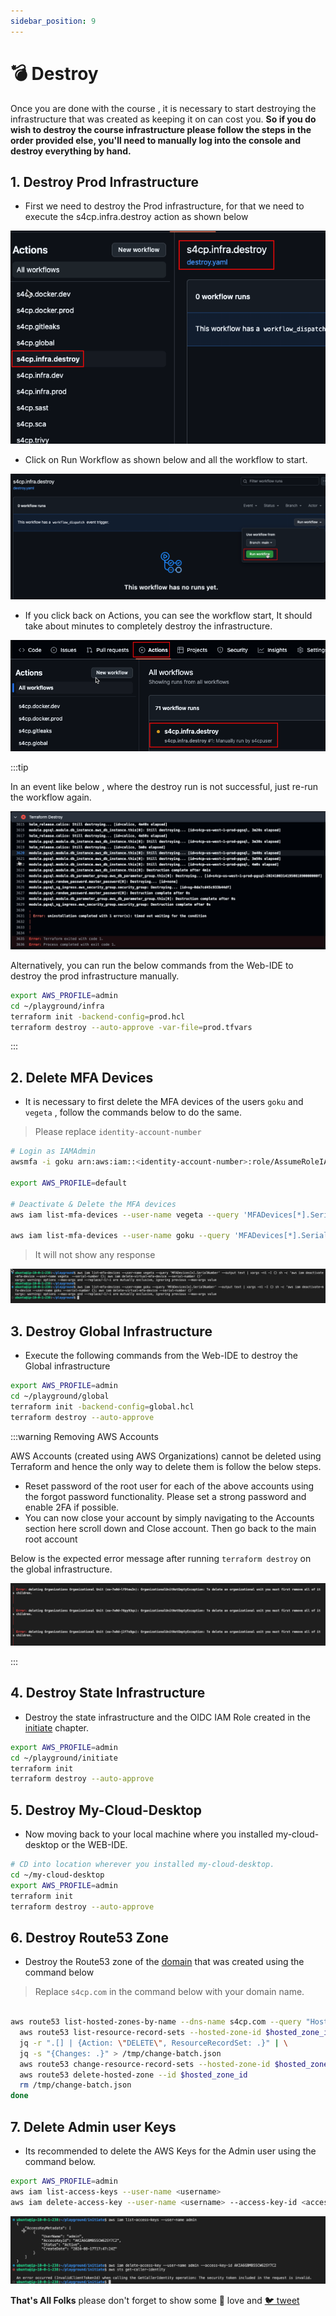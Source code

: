 ```yaml
---
sidebar_position: 9
---
```


# 💣 Destroy

Once you are done with the course , it is necessary to start destroying the infrastructure that was created as keeping it on can cost you. **So if you do wish to destroy the course infrastructure please follow the steps in the order provided else, you'll need to manually log into the console and destroy everything by hand.**

## 1. Destroy Prod Infrastructure

- First we need to destroy the Prod infrastructure, for that we need to execute the s4cp.infra.destroy action as shown below

![](img/destroy_infra_action.png)

- Click on Run Workflow as shown below and all the workflow to start.

![](img/run_workflow.png)

- If you click back on Actions, you can see the workflow start, It should take about minutes to completely destroy the infrastructure.

![](img/destroy_workflow.png)

:::tip

In an event like below , where the destroy run is not successful, just re-run the workflow again.

![](img/run_timeout.png)

Alternatively, you can run the below commands from the Web-IDE to destroy the prod infrastructure manually.

```bash
export AWS_PROFILE=admin
cd ~/playground/infra
terraform init -backend-config=prod.hcl
terraform destroy --auto-approve -var-file=prod.tfvars
```

:::

## 2. Delete MFA Devices

- It is necessary to first delete the MFA devices of the users `goku` and `vegeta` , follow the commands below to do the same.

> Please replace `identity-account-number` 

```bash
# Login as IAMAdmin
awsmfa -i goku arn:aws:iam::<identity-account-number>:role/AssumeRoleIAMAdminWithMFA

export AWS_PROFILE=default

# Deactivate & Delete the MFA devices
aws iam list-mfa-devices --user-name vegeta --query 'MFADevices[*].SerialNumber' --output text | xargs -n1 -I {} sh -c 'aws iam deactivate-mfa-device --user-name vegeta  --serial-number {}; aws iam delete-virtual-mfa-device --serial-number {}'

aws iam list-mfa-devices --user-name goku --query 'MFADevices[*].SerialNumber' --output text | xargs -n1 -I {} sh -c 'aws iam deactivate-mfa-device --user-name goku --serial-number {}; aws iam delete-virtual-mfa-device --serial-number {}'
```

> It will not show any response

![](img/delete_deactivate_mfa_devices.png)

## 3. Destroy Global Infrastructure

- Execute the following commands from the Web-IDE to destroy the Global infrastructure

```bash
export AWS_PROFILE=admin
cd ~/playground/global
terraform init -backend-config=global.hcl
terraform destroy --auto-approve
```

:::warning Removing AWS Accounts

AWS Accounts (created using AWS Organizations) cannot be deleted using Terraform and hence the only way to delete them is follow the below steps.

- Reset password of the root user for each of the above accounts using the forgot password functionality. Please set a strong password and enable 2FA if possible.
- You can now close your account by simply navigating to the Accounts section here scroll down and Close account.
Then go back to the main root account

Below is the expected error message after running `terraform destroy` on the global infrastructure.

![](img/aws_org_destroy.png)

:::

## 4. Destroy State Infrastructure

- Destroy the state infrastructure and the OIDC IAM Role created in the [initiate](/docs/chapter2-securing-iam/initiate/run_code.md) chapter.

```bash
export AWS_PROFILE=admin
cd ~/playground/initiate
terraform init
terraform destroy --auto-approve
```

## 5. Destroy My-Cloud-Desktop

- Now moving back to your local machine where you installed my-cloud-desktop or the WEB-IDE.

```bash
# CD into location wherever you installed my-cloud-desktop.
cd ~/my-cloud-desktop
export AWS_PROFILE=admin
terraform init
terraform destroy --auto-approve
```

## 6. Destroy Route53 Zone

- Destroy the Route53 zone of the [domain](/docs/chapter0-the-setup/domain-setup.md) that was created using the command below

> Replace `s4cp.com` in the command below with your domain name.

```bash

aws route53 list-hosted-zones-by-name --dns-name s4cp.com --query "HostedZones[0].Id" --output text | while read hosted_zone_id; do
  aws route53 list-resource-record-sets --hosted-zone-id $hosted_zone_id --query "ResourceRecordSets[?Type != 'NS' && Type != 'SOA']" --output json | \
  jq -r ".[] | {Action: \"DELETE\", ResourceRecordSet: .}" | \
  jq -s "{Changes: .}" > /tmp/change-batch.json
  aws route53 change-resource-record-sets --hosted-zone-id $hosted_zone_id --change-batch file:///tmp/change-batch.json
  aws route53 delete-hosted-zone --id $hosted_zone_id
  rm /tmp/change-batch.json
done


```

## 7. Delete Admin user Keys

- Its recommended to delete the AWS Keys for the Admin user using the command below.

```bash
export AWS_PROFILE=admin
aws iam list-access-keys --user-name <username>
aws iam delete-access-key --user-name <username> --access-key-id <access-key-id>
```

![](img/delete_iam_keys.png)

**That's All Folks** please don't forget to show some 💖 love and [🐦 tweet](https://x.com/intent/tweet/?text=Secure%204C's%20of%20your%20Software%20Product%20!%20&url=https://github.com/salecharohit/s4cpbook)